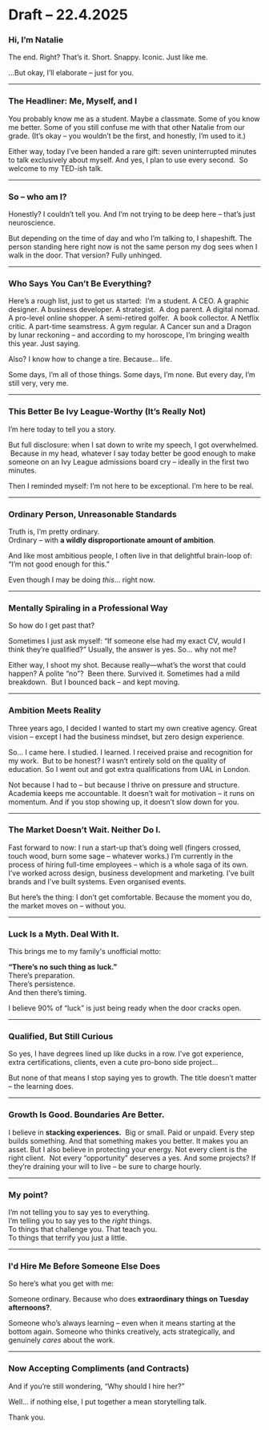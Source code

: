 # Draft – 22.4.2025

### Hi, I’m Natalie
 
The end. Right? That’s it. Short. Snappy. Iconic. Just like me.

...But okay, I’ll elaborate – just for you.

---

### The Headliner: Me, Myself, and I
You probably know me as a student. Maybe a classmate. Some of you know me better. Some of you still confuse me with that other Natalie from our grade. (It’s okay – you wouldn’t be the first, and honestly, I’m used to it.)

Either way, today I’ve been handed a rare gift: seven uninterrupted minutes to talk exclusively about myself. And yes, I plan to use every second. 
So welcome to my TED-ish talk.


---

### So – who am I?  

Honestly? I couldn’t tell you. And I’m not trying to be deep here – that’s just neuroscience.

But depending on the time of day and who I’m talking to, I shapeshift. The person standing here right now is not the same person my dog sees when I walk in the door. That version? Fully unhinged.

---

### Who Says You Can’t Be Everything?  
Here’s a rough list, just to get us started:  I’m a student. A CEO. A graphic designer. A business developer. A strategist.  A dog parent. A digital nomad. A pro-level online shopper. A semi-retired golfer.  A book collector. A Netflix critic. A part-time seamstress. A gym regular. A Cancer sun and a Dragon by lunar reckoning – and according to my horoscope, I’m bringing wealth this year. Just saying.

Also? I know how to change a tire. Because… life.

Some days, I’m all of those things. Some days, I’m none. But every day, I’m still very, very me.


---

### This Better Be Ivy League-Worthy (It’s Really Not)  
I’m here today to tell you a story.

But full disclosure: when I sat down to write my speech, I got overwhelmed.
 Because in my head, whatever I say today better be good enough to make someone on an Ivy League admissions board cry – ideally in the first two minutes.

Then I reminded myself: I’m not here to be exceptional. I’m here to be real.


---

### Ordinary Person, Unreasonable Standards  
Truth is, I’m pretty ordinary.  
Ordinary – with **a wildly disproportionate amount of ambition**.  

And like most ambitious people, I often live in that delightful brain-loop of:  
“I’m not good enough for this.”  

Even though I may be doing *this*... right now.

---

### Mentally Spiraling in a Professional Way  
So how do I get past that?

Sometimes I just ask myself: “If someone else had my exact CV, would I think they’re qualified?” Usually, the answer is yes. So… why not me?

Either way, I shoot my shot. Because really—what’s the worst that could happen? A polite “no”?
 Been there. Survived it. Sometimes had a mild breakdown.  But I bounced back – and kept moving.

---

### Ambition Meets Reality  
Three years ago, I decided I wanted to start my own creative agency. Great vision – except I had the business mindset, but zero design experience.

So... I came here. I studied. I learned. I received praise and recognition for my work.  But to be honest? I wasn’t entirely sold on the quality of education.
So I went out and got extra qualifications from UAL in London.

Not because I had to – but because I thrive on pressure and structure. Academia keeps me accountable. It doesn’t wait for motivation – it runs on momentum. And if you stop showing up, it doesn’t slow down for you.

---

### The Market Doesn’t Wait. Neither Do I.  
Fast forward to now: I run a start-up that’s doing well (fingers crossed, touch wood, burn some sage – whatever works.) I’m currently in the process of hiring full-time employees – which is a whole saga of its own. 
I’ve worked across design, business development and marketing. I’ve built brands and I’ve built systems. Even organised events. 

But here’s the thing: I don’t get comfortable. Because the moment you do, the market moves on – without you.


---

### Luck Is a Myth. Deal With It. 
This brings me to my family's unofficial motto:  

**“There’s no such thing as luck.”**  
There’s preparation.  
There’s persistence.  
And then there’s timing.

I believe 90% of “luck” is just being ready when the door cracks open.

---

### Qualified, But Still Curious  
So yes, I have degrees lined up like ducks in a row. 
I’ve got experience, extra certifications, clients, even a cute pro-bono side project...

But none of that means I stop saying yes to growth. The title doesn’t matter – the learning does.

---

### Growth Is Good. Boundaries Are Better.  
I believe in **stacking experiences.**  Big or small. Paid or unpaid. Every step builds something. And that something makes you better. It makes you an asset.
But I also believe in protecting your energy. Not every client is the right client.  Not every “opportunity” deserves a yes. And some projects? If they’re draining your will to live – be sure to charge hourly.

---

### My point?  

I’m not telling you to say yes to everything.  
I’m telling you to say yes to the *right* things.  
To things that challenge you. That teach you.  
To things that terrify you just a little.

---

### I'd Hire Me Before Someone Else Does  
So here’s what you get with me:

Someone ordinary. Because who does **extraordinary things on Tuesday afternoons?**. 

Someone who’s always learning – even when it means starting at the bottom again. Someone who thinks creatively, acts strategically, and genuinely *cares* about the work.

---

### Now Accepting Compliments (and Contracts)  
And if you’re still wondering, “Why should I hire her?”

Well... if nothing else, I put together a mean storytelling talk.

Thank you.
